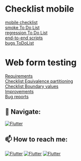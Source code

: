 # Checklist mobile
[mobile checklist](https://docs.google.com/spreadsheets/d/1TpCWlc1_cRv5yoQqAMOLrnQXTr7iShKxP-c-Xx4J3oo/edit#gid=0)  
[smoke To Do List](https://docs.google.com/spreadsheets/d/1TpCWlc1_cRv5yoQqAMOLrnQXTr7iShKxP-c-Xx4J3oo/edit#gid=1641688298)   
[regression To Do List](https://docs.google.com/spreadsheets/d/1TpCWlc1_cRv5yoQqAMOLrnQXTr7iShKxP-c-Xx4J3oo/edit#gid=1388346789)   
[end-to-end scripts](https://docs.google.com/spreadsheets/d/1TpCWlc1_cRv5yoQqAMOLrnQXTr7iShKxP-c-Xx4J3oo/edit#gid=222691022)   
[bugs ToDoList](https://docs.google.com/spreadsheets/d/1TpCWlc1_cRv5yoQqAMOLrnQXTr7iShKxP-c-Xx4J3oo/edit#gid=1526219484) 
# Web form testing
[Requirements](https://docs.google.com/spreadsheets/d/1AdXHi9Pqr-ydRFgm3gkaLFNF4Oudzl4cmN_DWhimG2Y/edit#gid=0)  
[Checklist Equivalence partitioning](https://docs.google.com/spreadsheets/d/1AdXHi9Pqr-ydRFgm3gkaLFNF4Oudzl4cmN_DWhimG2Y/edit#gid=1933621294)  
[Checklist Boundary values](https://docs.google.com/spreadsheets/d/1AdXHi9Pqr-ydRFgm3gkaLFNF4Oudzl4cmN_DWhimG2Y/edit#gid=2110356306)  
[Improvements](https://docs.google.com/spreadsheets/d/1AdXHi9Pqr-ydRFgm3gkaLFNF4Oudzl4cmN_DWhimG2Y/edit#gid=891511942)  
[Bug reports](https://docs.google.com/spreadsheets/d/1AdXHi9Pqr-ydRFgm3gkaLFNF4Oudzl4cmN_DWhimG2Y/edit#gid=1057905453)
## 🚏 Navigate:
[![Flutter](https://img.shields.io/badge/🏠-QA_PRACTICE_BANCH-orange)](https://github.com/Pavlik1100/QA_Practice/tree/main)
## 📫 How to reach me:  
[![Flutter](https://img.shields.io/badge/-Pavel_Simonov-000000?style=social&logo=LinkedIn)](https://www.linkedin.com/in/pavel-simonov-7a8b1119a/)  [![Flutter](https://img.shields.io/badge/-Pavel_Simonov-000000?style=social&logo=Telegram)](https://t.me/NuiSaiman)  [![Flutter](https://img.shields.io/badge/-simonovpavlik@gmail.com-000000?style=social&logo=Gmail)](mailto:simonovpavlik@gmail.com)

